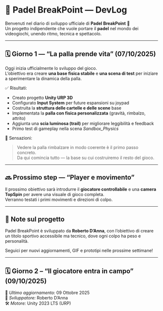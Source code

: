 # 🧱 Padel BreakPoint — DevLog

Benvenuti nel diario di sviluppo ufficiale di **Padel BreakPoint** 🎾  
Un progetto indipendente che vuole portare il **padel** nel mondo dei videogiochi, unendo ritmo, tecnica e spettacolo.

---

## 🗓️ Giorno 1 — “La palla prende vita” (07/10/2025)
Oggi inizia ufficialmente lo sviluppo del gioco.  
L’obiettivo era creare **una base fisica stabile** e **una scena di test** per iniziare a sperimentare la dinamica della palla.

✅ Risultati:
- Creato progetto **Unity URP 3D**  
- Configurato **Input System** per future espansioni su joypad  
- Costruita la **struttura delle cartelle e delle scene** base  
- Implementata la **palla con fisica personalizzata** (gravità, rimbalzo, attrito)  
- Aggiunta una **scia luminosa (trail)** per migliorare leggibilità e feedback  
- Primo test di gameplay nella scena *Sandbox_Physics*  

🧠 Sensazioni:
> Vedere la palla rimbalzare in modo coerente è il primo passo concreto.  
> Da qui comincia tutto — la base su cui costruiremo il resto del gioco.

---

## 🔜 Prossimo step — “Player e movimento”
Il prossimo obiettivo sarà introdurre il **giocatore controllabile** e una **camera TopSpin** per avere una visuale di gioco completa.  
Verranno testati i primi movimenti e direzioni di colpo.

---

## 💬 Note sul progetto
Padel BreakPoint è sviluppato da **Roberto D’Anna**, con l’obiettivo di creare un titolo sportivo accessibile ma tecnico, dove ogni colpo ha peso e personalità.

Seguici per nuovi aggiornamenti, GIF e prototipi nelle prossime settimane!

---

## 🗓️ Giorno 2 – “Il giocatore entra in campo” (09/10/2025)

📅 *Ultimo aggiornamento:* 09 Ottobre 2025  
👤 *Sviluppatore:* Roberto D’Anna  
🛠️ *Motore:* Unity 2023 LTS (URP)
